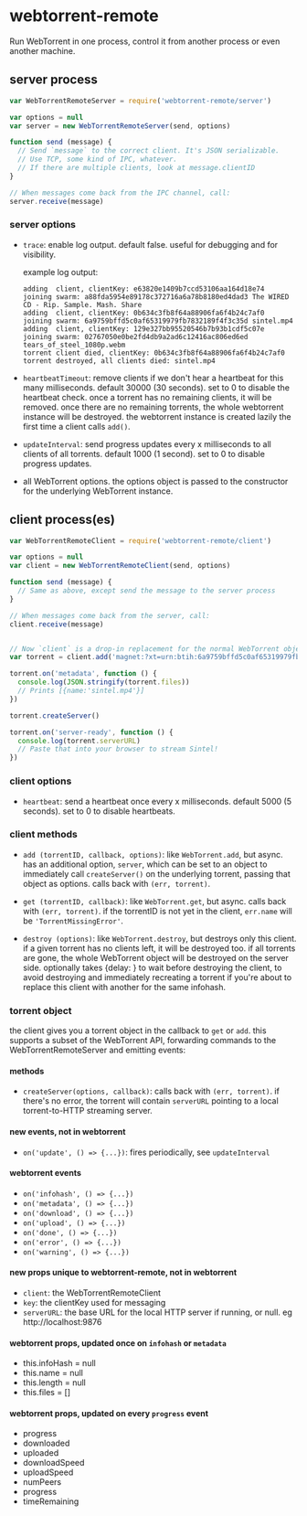 # webtorrent-remote

Run WebTorrent in one process, control it from another process or even another machine.

## server process

```js
var WebTorrentRemoteServer = require('webtorrent-remote/server')

var options = null
var server = new WebTorrentRemoteServer(send, options)

function send (message) {
  // Send `message` to the correct client. It's JSON serializable.
  // Use TCP, some kind of IPC, whatever.
  // If there are multiple clients, look at message.clientID
}

// When messages come back from the IPC channel, call:
server.receive(message)
```

### server options

- `trace`: enable log output. default false. useful for debugging and for visibility.

  example log output:

  ```
  adding  client, clientKey: e63820e1409b7ccd53106aa164d18e74
  joining swarm: a88fda5954e89178c372716a6a78b8180ed4dad3 The WIRED CD - Rip. Sample. Mash. Share
  adding  client, clientKey: 0b634c3fb8f64a88906fa6f4b24c7af0
  joining swarm: 6a9759bffd5c0af65319979fb7832189f4f3c35d sintel.mp4
  adding  client, clientKey: 129e327bb95520546b7b93b1cdf5c07e
  joining swarm: 02767050e0be2fd4db9a2ad6c12416ac806ed6ed tears_of_steel_1080p.webm
  torrent client died, clientKey: 0b634c3fb8f64a88906fa6f4b24c7af0
  torrent destroyed, all clients died: sintel.mp4
  ```

- `heartbeatTimeout`: remove clients if we don't hear a heartbeat for this many milliseconds.
  default 30000 (30 seconds). set to 0 to disable the heartbeat check. once a torrent has no
  remaining clients, it will be removed. once there are no remaining torrents, the whole webtorrent
  instance will be destroyed. the webtorrent instance is created lazily the first time a client
  calls `add()`.

- `updateInterval`: send progress updates every x milliseconds to all clients of all torrents.
  default 1000 (1 second). set to 0 to disable progress updates.

- all WebTorrent options. the options object is passed to the constructor for the underlying
  WebTorrent instance.

## client process(es)

```js
var WebTorrentRemoteClient = require('webtorrent-remote/client')

var options = null
var client = new WebTorrentRemoteClient(send, options)

function send (message) {
  // Same as above, except send the message to the server process
}

// When messages come back from the server, call:
client.receive(message)


// Now `client` is a drop-in replacement for the normal WebTorrent object!
var torrent = client.add('magnet:?xt=urn:btih:6a9759bffd5c0af65319979fb7832189f4f3c35d')

torrent.on('metadata', function () {
  console.log(JSON.stringify(torrent.files))
  // Prints [{name:'sintel.mp4'}]
})

torrent.createServer()

torrent.on('server-ready', function () {
  console.log(torrent.serverURL)
  // Paste that into your browser to stream Sintel!
})

```

### client options

- `heartbeat`: send a heartbeat once every x milliseconds. default 5000 (5 seconds). set to 0 to
  disable heartbeats.

### client methods

- `add (torrentID, callback, options)`: like `WebTorrent.add`, but async. has an additional option,
  `server`, which can be set to an object to immediately call `createServer()` on the underlying
  torrent, passing that object as options. calls back with `(err, torrent)`.

- `get (torrentID, callback)`: like `WebTorrent.get`, but async.  calls back with `(err, torrent)`.
  if the torrentID is not yet in the client, `err.name` will be `'TorrentMissingError'`.

- `destroy (options)`: like `WebTorrent.destroy`, but destroys only this client. if a given torrent
  has no clients left, it will be destroyed too. if all torrents are gone, the whole WebTorrent
  object will be destroyed on the server side. optionally takes {delay: <milliseconds>} to wait
  before destroying the client, to avoid destroying and immediately recreating a torrent if you're
  about to replace this client with another for the same infohash.

### torrent object

the client gives you a torrent object in the callback to `get` or `add`. this supports a subset of
the WebTorrent API, forwarding commands to the WebTorrentRemoteServer and emitting events:

#### methods

- `createServer(options, callback)`: calls back with `(err, torrent)`. if there's no error, the
  torrent will contain `serverURL` pointing to a local torrent-to-HTTP streaming server.

#### new events, not in webtorrent

- `on('update', () => {...})`: fires periodically, see `updateInterval`

#### webtorrent events

- `on('infohash', () => {...})`
- `on('metadata', () => {...})`
- `on('download', () => {...})`
- `on('upload', () => {...})`
- `on('done', () => {...})`
- `on('error', () => {...})`
- `on('warning', () => {...})`

#### new props unique to webtorrent-remote, not in webtorrent

- `client`: the WebTorrentRemoteClient
- `key`: the clientKey used for messaging
- `serverURL`: the base URL for the local HTTP server if running, or null. eg http://localhost:9876

#### webtorrent props, updated once on `infohash` or `metadata`

- this.infoHash = null
- this.name = null
- this.length = null
- this.files = []

#### webtorrent props, updated on every `progress` event

- progress
- downloaded
- uploaded
- downloadSpeed
- uploadSpeed
- numPeers
- progress
- timeRemaining
